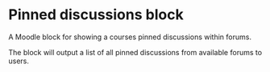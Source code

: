 # Pinned discussions block
A Moodle block for showing a courses pinned discussions within forums.

The block will output a list of all pinned discussions from available forums to users. 